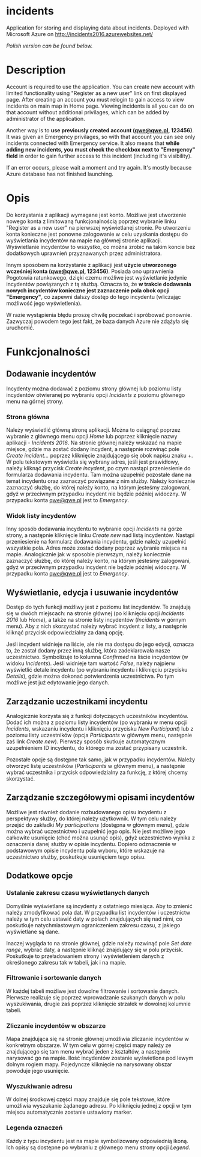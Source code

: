 # incidents
Application for storing and displaying data about incidents. Deployed with Microsoft Azure on http://incidents2016.azurewebsites.net/ 

_Polish version can be found below._

# Description

Account is required to use the application. You can create new account with limited functionality using "Register as a new user" link on first displayed page. After creating an account you must relogin to gain access to view incidents on main map in Home page. Viewing incidents is all you can do on that account without additional privilages, which can be added by administrator of the application.

Another way is to **use previously created account (qwe@qwe.pl, 123456)**. It was given an Emergency privilages, so with that account you can see only incidents connected with Emergency service. It also means that **while adding new incidents, you must check the checkbox next to "Emergency" field** in order to gain further access to this incident (including it's visibility). 

If an error occurs, please wait a moment and try again. It's mostly because Azure database has not finished launching.

# Opis

Do korzystania z aplikacji wymagane jest konto. Możliwe jest utworzenie nowego konta z limitowaną funkcjonalnością poprzez wybranie linku "Register as a new user" na pierwszej wyświetlanej stronie. Po utworzeniu konta konieczne jest ponowne zalogowanie w celu uzyskania dostępu do wyświetlania incydentów na mapie na głównej stronie aplikacji. Wyświetlanie incydentów to wszystko, co można zrobić na takim koncie bez dodatkowych uprawnień przyznawanych przez administratora.

Innym sposobem na korzystanie z aplikacji jest **użycie utworzonego wcześniej konta (qwe@qwe.pl, 123456)**. Posiada ono uprawnienia Pogotowia ratunkowego, dzięki czemu możliwe jest wyświetlanie jedynie incydentów powiązanych z tą służbą. Oznacza to, że **w trakcie dodawania nowych incydentów konieczne jest zaznaczenie pola obok opcji "Emergency"**, co zapewni dalszy dostęp do tego incydentu (wliczając możliwość jego wyświetlenia).

W razie wystąpienia błędu proszę chwilę poczekać i spróbować ponownie. Zazwyczaj powodem tego jest fakt, że baza danych Azure nie zdążyła się uruchomić.

# Funkcjonalności
## Dodawanie incydentów
Incydenty można dodawać z poziomu strony głównej lub poziomu listy incydentów otwieranej po wybraniu opcji *Incidents* z poziomu głównego menu na górnej strony.

### Strona główna
Należy wyświetlić główną stronę aplikacji. Można to osiągnąć poprzez wybranie z głównego menu opcji *Home* lub poprzez kliknięcie nazwy aplikacji - *Incidents 2016*. Na stronie głównej należy wskazać na mapie miejsce, gdzie ma zostać dodany incydent, a następnie rozwinąć pole *Create incident...* poprzez kliknięcie znajdującego się obok napisu znaku +. W polu tekstowym wyświetla się wybrany adres, jeśli jest prawidłowy, należy kliknąć przycisk *Create incydent*, po czym nastąpi przeniesienie do formularza dodawania incydentu. Tam można uzupełnić pozostałe dane na temat incydentu oraz zaznaczyć powiązane z nim służby. Należy koniecznie zaznaczyć służbę, do której należy konto, na którym jesteśmy zalogowani, gdyż w przeciwnym przypadku incydent nie będzie później widoczny. W przypadku konta qwe@qwe.pl jest to *Emergency*. 

### Widok listy incydentów
Inny sposób dodawania incydentu to wybranie opcji *Incidents* na górze strony, a następnie kliknięcie linku *Create new* nad listą incydentów. Nastąpi przeniesienie na formularz dodawania incydentu, gdzie należy uzupełnić wszystkie pola. Adres może zostać dodany poprzez wybranie miejsca na mapie. Analogicznie jak w sposobie pierwszym, należy koniecznie zaznaczyć służbę, do której należy konto, na którym jesteśmy zalogowani, gdyż w przeciwnym przypadku incydent nie będzie później widoczny. W przypadku konta qwe@qwe.pl jest to *Emergency*. 

## Wyświetlanie, edycja i usuwanie incydentów
Dostęp do tych funkcji możliwy jest z poziomu list incydentów. Te znajdują się w dwóch miejscach: na stronie głównej (po kliknięciu opcji *Incidents 2016* lub *Home*), a także na stronie listy incydentów (*Incidents* w górnym menu). Aby z nich skorzystać należy wybrać incydent z listy, a następnie kliknąć przycisk odpowiedzialny za daną opcję.

Jeśli incydent widnieje na liście, ale nie ma dostępu do jego edycji, oznacza to, że został dodany przez inną służbę, która zadeklarowała nasze uczestnictwo. Symbolizuje to kolumna *Confirmed* na liście incydentów (w widoku *Incidents*). Jeśli widnieje tam wartość *False*, należy najpierw wyświetlić detale incydentu (po wybraniu incydentu i kliknięciu przycisku *Details*), gdzie można dokonać potwierdzenia uczestnictwa. Po tym możliwe jest już edytowanie jego danych.

## Zarządzanie uczestnikami incydentu
Analogicznie korzysta się z funkcji dotyczących uczestników incydentów. Dodać ich można z poziomu listy incydentów (po wybraniu w menu opcji *Incidents*, wskazaniu incydentu i kliknięciu przycisku *New Participant*) lub z poziomu listy uczestników (opcja *Participants* w głównym menu, następnie zaś link *Create new*). Pierwszy sposób skutkuje automatycznym uzupełnieniem ID incydentu, do którego ma zostać przypisany uczestnik.

Pozostałe opcje są dostępne tak samo, jak w przypadku incydentów. Należy otworzyć listę uczestników (*Participants* w głównym menu), a następnie wybrać uczestnika i przycisk odpowiedzialny za funkcję, z której chcemy skorzystać. 

## Zarządzanie szczegółowymi opisami incydentów
Możliwe jest również dodanie rozbudowanego opisu incydentu z perspektywy służby, do której należy użytkownik. W tym celu należy przejść do zakładki *My participations* (dostępna w głównym menu), gdzie można wybrać uczestnictwo i uzupełnić jego opis. Nie jest możliwe jego całkowite usunięcie (choć można usunąć opis), gdyż uczestnictwo wynika z oznaczenia danej służby w opisie incydentu. Dopiero odznaczenie w podstawowym opisie incydentu pola wyboru, które wskazuje na uczestnictwo służby, poskutkuje usunięciem tego opisu. 

## Dodatkowe opcje
### Ustalanie zakresu czasu wyświetlanych danych
Domyślnie wyświetlane są incydenty z ostatniego miesiąca. Aby to zmienić należy zmodyfikować pola dat. W przypadku list incydentów i uczestnictw należy w tym celu ustawić daty w polach znajdujących się nad nimi, co poskutkuje natychmiastowym ograniczeniem zakresu czasu, z jakiego wyświetlane są dane. 

Inaczej wygląda to na stronie głównej, gdzie należy rozwinąć pole *Set date range*, wybrać daty, a następnie kliknąć znajdujący się w polu przycisk. Poskutkuje to przeładowaniem strony i wyświetleniem danych z określonego zakresu tak w tabeli, jak i na mapie.

### Filtrowanie i sortowanie danych
W każdej tabeli możliwe jest dowolne filtrowanie i sortowanie danych. Pierwsze realizuje się poprzez wprowadzanie szukanych danych w polu wyszukiwania, drugie zaś poprzez kliknięcie strzałek w dowolnej kolumnie tabeli.

### Zliczanie incydentów w obszarze
Mapa znajdująca się na stronie głównej umożliwia zliczanie incydentów w konkretnym obszarze. W tym celu w górnej części mapy należy ze znajdującego się tam menu wybrać jeden z kształtów, a następnie narysować go na mapie. Ilość incydentów zostanie wyświetlona pod lewym dolnym rogiem mapy. Pojedyncze kliknięcie na narysowany obszar powoduje jego usunięcie.

### Wyszukiwanie adresu
W dolnej środkowej części mapy znajduje się pole tekstowe, które umożliwia wyszukanie żądanego adresu. Po kliknięciu jednej z opcji w tym miejscu automatycznie zostanie ustawiony marker.

### Legenda oznaczeń
Każdy z typu incydentu jest na mapie symbolizowany odpowiednią ikoną. Ich opisy są dostępne po wybraniu z głównego menu strony opcji *Legend*.
